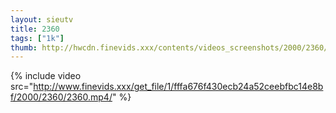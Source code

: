 ```yaml
--- 
layout: sieutv
title: 2360
tags: ["1k"]
thumb: http://hwcdn.finevids.xxx/contents/videos_screenshots/2000/2360/preview.mp4.jpg
---
```

{% include video src="http://www.finevids.xxx/get_file/1/fffa676f430ecb24a52ceebfbc14e8bf/2000/2360/2360.mp4/" %} 

